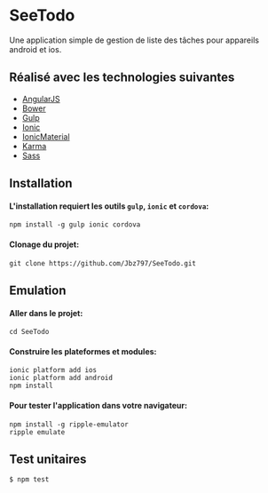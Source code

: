 # SeeTodo
Une application simple de gestion de liste des tâches pour appareils android et ios.


## Réalisé avec les technologies suivantes
- [AngularJS](https://angularjs.org/)
- [Bower](http://bower.io/)
- [Gulp](http://gulpjs.com/)
- [Ionic](http://ionicframework.com/)
- [IonicMaterial](http://http://ionicmaterial.com/)
- [Karma](http://karma-runner.github.io)
- [Sass](http://sass-lang.com/)


## Installation

#### L'installation requiert les outils `gulp`, `ionic` et `cordova`:
```
npm install -g gulp ionic cordova
```

#### Clonage du projet:
```
git clone https://github.com/Jbz797/SeeTodo.git
```


## Emulation

#### Aller dans le projet:
```
cd SeeTodo
```

#### Construire les plateformes et modules:
```
ionic platform add ios
ionic platform add android
npm install
```
#### Pour tester l'application dans votre navigateur:
```
npm install -g ripple-emulator
ripple emulate
```

## Test unitaires

```
$ npm test
```
